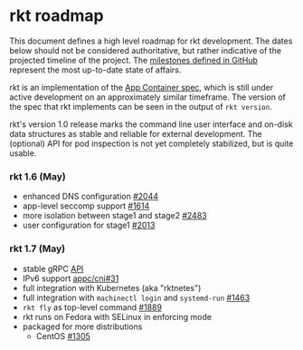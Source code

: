 # rkt roadmap

This document defines a high level roadmap for rkt development.
The dates below should not be considered authoritative, but rather indicative of the projected timeline of the project.
The [milestones defined in GitHub](https://github.com/coreos/rkt/milestones) represent the most up-to-date state of affairs.

rkt is an implementation of the [App Container spec](https://github.com/appc/spec), which is still under active development on an approximately similar timeframe.
The version of the spec that rkt implements can be seen in the output of `rkt version`.

rkt's version 1.0 release marks the command line user interface and on-disk data structures as stable and reliable for external development. The (optional) API for pod inspection is not yet completely stabilized, but is quite usable.

### rkt 1.6 (May)

- enhanced DNS configuration [#2044](https://github.com/coreos/rkt/issues/2044)
- app-level seccomp support [#1614](https://github.com/coreos/rkt/issues/1614)
- more isolation between stage1 and stage2 [#2483](https://github.com/coreos/rkt/issues/2483)
- user configuration for stage1 [#2013](https://github.com/coreos/rkt/issues/2013)

### rkt 1.7 (May)

- stable gRPC [API](https://github.com/coreos/rkt/tree/master/api/v1alpha)
- IPv6 support [appc/cni#31](https://github.com/appc/cni/issues/31)
- full integration with Kubernetes (aka "rktnetes")
- full integration with `machinectl login` and `systemd-run` [#1463](https://github.com/coreos/rkt/issues/1463)
- `rkt fly` as top-level command [#1889](https://github.com/coreos/rkt/issues/1889)
- rkt runs on Fedora with SELinux in enforcing mode
- packaged for more distributions
  - CentOS [#1305](https://github.com/coreos/rkt/issues/1305)
